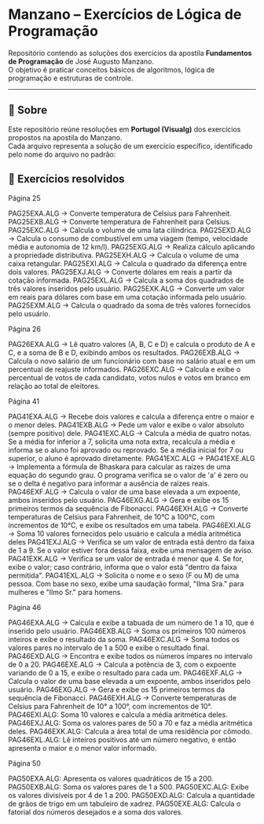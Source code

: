 # Manzano – Exercícios de Lógica de Programação

Repositório contendo as soluções dos exercícios da apostila **Fundamentos de Programação** de José Augusto Manzano.  
O objetivo é praticar conceitos básicos de algoritmos, lógica de programação e estruturas de controle.

---

## 📖 Sobre

Este repositório reúne resoluções em **Portugol (Visualg)** dos exercícios propostos na apostila do Manzano.  
Cada arquivo representa a solução de um exercício específico, identificado pelo nome do arquivo no padrão:

## 📂 Exercícios resolvidos

Página 25

PAG25EXA.ALG → Converte temperatura de Celsius para Fahrenheit.
PAG25EXB.ALG → Converte temperatura de Fahrenheit para Celsius.
PAG25EXC.ALG → Calcula o volume de uma lata cilíndrica.
PAG25EXD.ALG → Calcula o consumo de combustível em uma viagem (tempo, velocidade média e autonomia de 12 km/l).
PAG25EXG.ALG → Realiza cálculo aplicando a propriedade distributiva.
PAG25EXH.ALG → Calcula o volume de uma caixa retangular.
PAG25EXI.ALG → Calcula o quadrado da diferença entre dois valores.
PAG25EXJ.ALG → Converte dólares em reais a partir da cotação informada.
PAG25EXL.ALG → Calcula a soma dos quadrados de três valores inseridos pelo usuário.
PAG25EXK.ALG → Converte um valor em reais para dólares com base em uma cotação informada pelo usuário.
PAG25EXM.ALG → Calcula o quadrado da soma de três valores fornecidos pelo usuário.

Página 26

PAG26EXA.ALG → Lê quatro valores (A, B, C e D) e calcula o produto de A e C, e a soma de B e D, exibindo ambos os resultados.
PAG26EXB.ALG → Calcula o novo salário de um funcionário com base no salário atual e em um percentual de reajuste informados.
PAG26EXC.ALG → Calcula e exibe o percentual de votos de cada candidato, votos nulos e votos em branco em relação ao total de eleitores.

Página 41

PAG41EXA.ALG → Recebe dois valores e calcula a diferença entre o maior e o menor deles.
PAG41EXB.ALG → Pede um valor e exibe o valor absoluto (sempre positivo) dele.
PAG41EXC.ALG → Calcula a média de quatro notas. Se a média for inferior a 7, solicita uma nota extra, recalcula a média e informa se o aluno foi aprovado ou reprovado. Se a média inicial for 7 ou superior, o aluno é aprovado diretamente.
PAG41EXC.ALG → 
PAG41EXE.ALG → Implementa a fórmula de Bhaskara para calcular as raízes de uma equação do segundo grau. O programa verifica se o valor de 'a' é zero ou se o delta é negativo para informar a ausência de raízes reais.
PAG46EXF.ALG → Calcula o valor de uma base elevada a um expoente, ambos inseridos pelo usuário.
PAG46EXG.ALG → Gera e exibe os 15 primeiros termos da sequência de Fibonacci.
PAG46EXH.ALG → Converte temperaturas de Celsius para Fahrenheit, de 10°C a 100°C, com incrementos de 10°C, e exibe os resultados em uma tabela.
PAG46EXI.ALG → Soma 10 valores fornecidos pelo usuário e calcula a média aritmética deles
PAG41EXJ.ALG → Verifica se um valor de entrada está dentro da faixa de 1 a 9. Se o valor estiver fora dessa faixa, exibe uma mensagem de aviso.
PAG41EXK.ALG → Verifica se um valor de entrada é menor que 4. Se for, exibe o valor; caso contrário, informa que o valor está "dentro da faixa permitida".
PAG41EXL.ALG → Solicita o nome e o sexo (F ou M) de uma pessoa. Com base no sexo, exibe uma saudação formal, "Ilma Sra." para mulheres e "Ilmo Sr." para homens.

Página 46

PAG46EXA.ALG → Calcula e exibe a tabuada de um número de 1 a 10, que é inserido pelo usuário.
PAG46EXB.ALG → Soma os primeiros 100 números inteiros e exibe o resultado da soma.
PAG46EXC.ALG → Soma todos os valores pares no intervalo de 1 a 500 e exibe o resultado final.
PAG46EXD.ALG → Encontra e exibe todos os números ímpares no intervalo de 0 a 20.
PAG46EXE.ALG → Calcula a potência de 3, com o expoente variando de 0 a 15, e exibe o resultado para cada um.
PAG46EXF.ALG → Calcula o valor de uma base elevada a um expoente, ambos inseridos pelo usuário.
PAG46EXG.ALG → Gera e exibe os 15 primeiros termos da sequência de Fibonacci.
PAG46EXH.ALG → Converte temperaturas de Celsius para Fahrenheit de 10° a 100°, com incrementos de 10°.
PAG46EXI.ALG: Soma 10 valores e calcula a média aritmética deles.
PAG46EXJ.ALG: Soma os valores pares de 50 a 70 e faz a média aritmética deles.
PAG46EXK.ALG: Calcula a área total de uma residência por cômodo.
PAG46EXL.ALG: Lê inteiros positivos até um número negativo, e então apresenta o maior e o menor valor informado.

Página 50

PAG50EXA.ALG: Apresenta os valores quadráticos de 15 a 200.
PAG50EXB.ALG: Soma os valores pares de 1 a 500.
PAG50EXC.ALG: Exibe os valores divisíveis por 4 de 1 a 200.
PAG50EXD.ALG: Calcula a quantidade de grãos de trigo em um tabuleiro de xadrez.
PAG50EXE.ALG: Calcula o fatorial dos números desejados e a soma dos valores.
